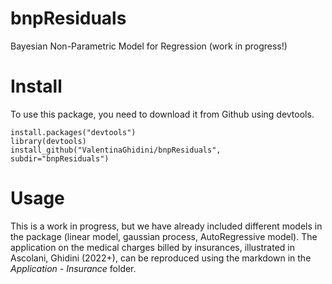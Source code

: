 # bnpResiduals
Bayesian Non-Parametric Model for Regression (work in progress!)


# Install

To use this package, you need to download it from Github using devtools.


```
install.packages("devtools")
library(devtools)
install_github("ValentinaGhidini/bnpResiduals",  subdir="bnpResiduals")
```

# Usage

This is a work in progress, but we have already included different models in the package (linear model, gaussian process, AutoRegressive model). The application on the medical charges billed by insurances, illustrated in Ascolani, Ghidini (2022+), can be reproduced using the markdown in the *Application - Insurance* folder.


